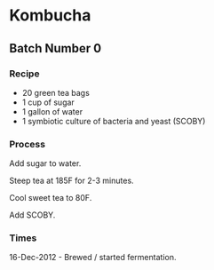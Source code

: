 # Kombucha
## Batch Number 0

### Recipe

- 20 green tea bags
- 1 cup of sugar
- 1 gallon of water
- 1 symbiotic culture of bacteria and yeast (SCOBY)

### Process
Add sugar to water.

Steep tea at 185F for 2-3 minutes.

Cool sweet tea to 80F.

Add SCOBY.

### Times
16-Dec-2012 - Brewed / started fermentation.
